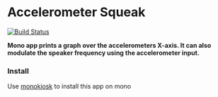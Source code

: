 # Accelerometer Squeak

[![Build Status](https://travis-ci.org/getopenmono/accelBeep.svg?branch=master)](https://travis-ci.org/getopenmono/accelBeep)

**Mono app prints a graph over the accelerometers X-axis. It can also modulate the speaker frequency using the accelerometer input.**

### Install

Use [monokiosk](https://kiosk.openmono.com/app/com-openmono-accelbeep) to install this app on mono
